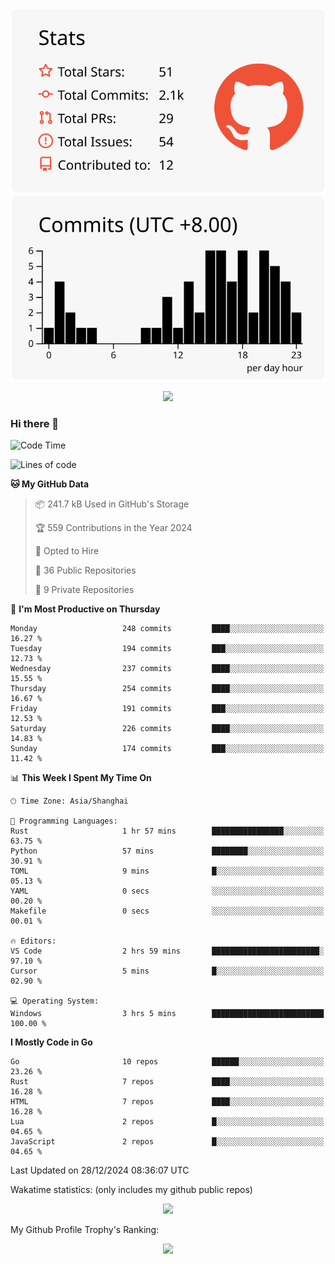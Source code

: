 <div align="center">
 
![](https://raw.githubusercontent.com/hycinth22/hycinth22/main/profile-summary-card-output/swift/3-stats.svg) ![](https://raw.githubusercontent.com/hycinth22/hycinth22/main/profile-summary-card-output/swift/4-productive-time.svg)

</div>

<div align="center"> <img src="https://github-readme-streak-stats.herokuapp.com/?user=hycinth22" /> </div>

### Hi there 👋

<!--
this is a ✨ _special_ ✨ repository because its `README.md` (this file) appears on your GitHub profile.

Here are some ideas to get you started:

- 🔭 I’m currently working on ...
- 🌱 I’m currently learning ...
- 👯 I’m looking to collaborate on ...
- 🤔 I’m looking for help with ...
- 💬 Ask me about ...
- 📫 How to reach me: ...
- 😄 Pronouns: ...
- ⚡ Fun fact: ...
-->

<!--START_SECTION:waka-->
![Code Time](http://img.shields.io/badge/Code%20Time-1%2C570%20hrs%2044%20mins-blue)

![Lines of code](https://img.shields.io/badge/From%20Hello%20World%20I%27ve%20Written-1.3%20million%20lines%20of%20code-blue)

**🐱 My GitHub Data** 

> 📦 241.7 kB Used in GitHub's Storage 
 > 
> 🏆 559 Contributions in the Year 2024
 > 
> 💼 Opted to Hire
 > 
> 📜 36 Public Repositories 
 > 
> 🔑 9 Private Repositories 
 > 
📅 **I'm Most Productive on Thursday** 

```text
Monday                   248 commits         ████░░░░░░░░░░░░░░░░░░░░░   16.27 % 
Tuesday                  194 commits         ███░░░░░░░░░░░░░░░░░░░░░░   12.73 % 
Wednesday                237 commits         ████░░░░░░░░░░░░░░░░░░░░░   15.55 % 
Thursday                 254 commits         ████░░░░░░░░░░░░░░░░░░░░░   16.67 % 
Friday                   191 commits         ███░░░░░░░░░░░░░░░░░░░░░░   12.53 % 
Saturday                 226 commits         ████░░░░░░░░░░░░░░░░░░░░░   14.83 % 
Sunday                   174 commits         ███░░░░░░░░░░░░░░░░░░░░░░   11.42 % 
```


📊 **This Week I Spent My Time On** 

```text
🕑︎ Time Zone: Asia/Shanghai

💬 Programming Languages: 
Rust                     1 hr 57 mins        ████████████████░░░░░░░░░   63.75 % 
Python                   57 mins             ████████░░░░░░░░░░░░░░░░░   30.91 % 
TOML                     9 mins              █░░░░░░░░░░░░░░░░░░░░░░░░   05.13 % 
YAML                     0 secs              ░░░░░░░░░░░░░░░░░░░░░░░░░   00.20 % 
Makefile                 0 secs              ░░░░░░░░░░░░░░░░░░░░░░░░░   00.01 % 

🔥 Editors: 
VS Code                  2 hrs 59 mins       ████████████████████████░   97.10 % 
Cursor                   5 mins              █░░░░░░░░░░░░░░░░░░░░░░░░   02.90 % 

💻 Operating System: 
Windows                  3 hrs 5 mins        █████████████████████████   100.00 % 
```

**I Mostly Code in Go** 

```text
Go                       10 repos            ██████░░░░░░░░░░░░░░░░░░░   23.26 % 
Rust                     7 repos             ████░░░░░░░░░░░░░░░░░░░░░   16.28 % 
HTML                     7 repos             ████░░░░░░░░░░░░░░░░░░░░░   16.28 % 
Lua                      2 repos             █░░░░░░░░░░░░░░░░░░░░░░░░   04.65 % 
JavaScript               2 repos             █░░░░░░░░░░░░░░░░░░░░░░░░   04.65 % 
```




 Last Updated on 28/12/2024 08:36:07 UTC
<!--END_SECTION:waka-->

Wakatime statistics: (only includes my github public repos)
<div align="center">

![](https://github-readme-stats.vercel.app/api/top-langs/?username=hycinth22&layout=compact&langs_count=6)

</div>

My Github Profile Trophy's Ranking: 
<div align="center"> <img src="https://github-profile-trophy.vercel.app/?username=hycinth22" /> </div>


